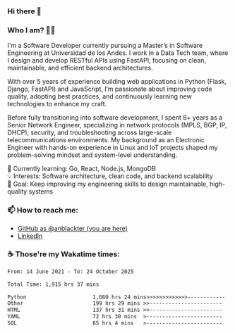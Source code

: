### Hi there 👋

### Who I am? 🧑‍💻
I'm a Software Developer currently pursuing a Master’s in Software Engineering at Universidad de los Andes.
I work in a Data Tech team, where I design and develop RESTful APIs using FastAPI, focusing on clean, maintainable, and efficient backend architectures.

With over 5 years of experience building web applications in Python (Flask, Django, FastAPI) and JavaScript, I’m passionate about improving code quality, adopting best practices, and continuously learning new technologies to enhance my craft.

Before fully transitioning into software development, I spent 8+ years as a Senior Network Engineer, specializing in network protocols (MPLS, BGP, IP, DHCP), security, and troubleshooting across large-scale telecommunications environments.
My background as an Electronic Engineer with hands-on experience in Linux and IoT projects shaped my problem-solving mindset and system-level understanding.

🌱 Currently learning: Go, React, Node.js, MongoDB  
💡 Interests: Software architecture, clean code, and backend scalability  
🧠 Goal: Keep improving my engineering skills to design maintainable, high-quality systems

### 📫 How to reach me: 
* [GitHub as @anblackter (you are here)](https://github.com/anblackter)
* [LinkedIn](https://www.linkedin.com/in/angel-henao-322209ba)

### :coffee: Those're my Wakatime times:
<!--START_SECTION:waka-->

```txt
From: 14 June 2021 - To: 24 October 2025

Total Time: 1,915 hrs 37 mins

Python                     1,080 hrs 24 mins>>>>>>>>>>>>>------------   51.08 %
Other                      199 hrs 29 mins >>-----------------------   09.43 %
HTML                       137 hrs 31 mins >>-----------------------   06.50 %
YAML                       72 hrs 30 mins  >------------------------   03.43 %
SQL                        65 hrs 4 mins   >------------------------   03.08 %
```

<!--END_SECTION:waka-->
